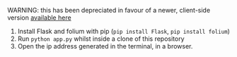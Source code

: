 WARNING: this has been depreciated in favour of a newer, client-side version [available here](https://github.com/tureptor/track-visualisation)

1. Install Flask and folium with pip (```pip install Flask```, ```pip install folium```)
2. Run ```python app.py``` whilst inside a clone of this repository
3. Open the ip address generated in the terminal, in a browser.
